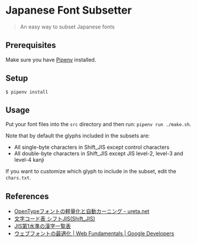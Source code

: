 # Japanese Font Subsetter

> An easy way to subset Japanese fonts

## Prerequisites

Make sure you have [Pipenv](https://pipenv.pypa.io/) installed.

## Setup

```shell
$ pipenv install
```

## Usage

Put your font files into the `src` directory and then run: `pipenv run ./make.sh`.

Note that by default the glyphs included in the subsets are:

- All single-byte characters in Shift_JIS except control characters
- All double-byte characters in Shift_JIS except JIS level-2, level-3 and level-4 kanji

If you want to customize which glyph to include in the subset, edit the `chars.txt`.

## References

- [OpenTypeフォントの軽量化と自動カーニング - ureta.net](https://ureta.net/2017/02/tool_fonttools/)
- [文字コード表 シフトJIS(Shift_JIS)](http://charset.7jp.net/sjis.html)
- [JIS第1水準の漢字一覧表](http://kanjitisiki.com/jis1/)
- [ウェブフォントの最適化  |  Web Fundamentals  |  Google Developers](https://developers.google.com/web/fundamentals/performance/optimizing-content-efficiency/webfont-optimization)
